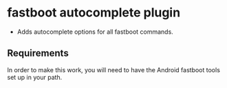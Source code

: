 # fastboot autocomplete plugin

* Adds autocomplete options for all fastboot commands.


## Requirements

In order to make this work, you will need to have the Android fastboot tools set up in your path.
